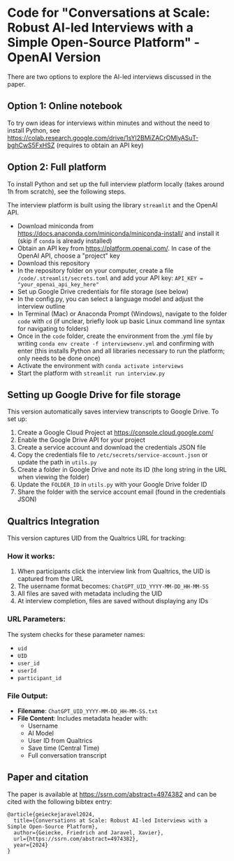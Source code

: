 # Code for "Conversations at Scale: Robust AI-led Interviews with a Simple Open-Source Platform" - OpenAI Version

There are two options to explore the AI-led interviews discussed in the paper.

## Option 1: Online notebook

To try own ideas for interviews within minutes and without the need to install Python, see https://colab.research.google.com/drive/1sYl2BMiZACrOMlyASuT-bghCwS5FxHSZ (requires to obtain an API key)

## Option 2: Full platform

To install Python and set up the full interview platform locally (takes around 1h from scratch), see the following steps.

The interview platform is built using the library `streamlit` and the OpenAI API.

- Download miniconda from https://docs.anaconda.com/miniconda/miniconda-install/ and install it (skip if `conda` is already installed)
- Obtain an API key from https://platform.openai.com/. In case of the OpenAI API, choose a "project" key
- Download this repository
- In the repository folder on your computer, create a file `/code/.streamlit/secrets.toml` and add your API key: `API_KEY = "your_openai_api_key_here"`
- Set up Google Drive credentials for file storage (see below)
- In the config.py, you can select a language model and adjust the interview outline
- In Terminal (Mac) or Anaconda Prompt (Windows), navigate to the folder `code` with `cd` (if unclear, briefly look up basic Linux command line syntax for navigating to folders)
- Once in the `code` folder, create the environment from the .yml file by writing `conda env create -f interviewsenv.yml` and confirming with enter (this installs Python and all libraries necessary to run the platform; only needs to be done once)
- Activate the environment with `conda activate interviews`
- Start the platform with `streamlit run interview.py`

## Setting up Google Drive for file storage

This version automatically saves interview transcripts to Google Drive. To set up:

1. Create a Google Cloud Project at https://console.cloud.google.com/
2. Enable the Google Drive API for your project
3. Create a service account and download the credentials JSON file
4. Copy the credentials file to `/etc/secrets/service-account.json` or update the path in `utils.py`
5. Create a folder in Google Drive and note its ID (the long string in the URL when viewing the folder)
6. Update the `FOLDER_ID` in `utils.py` with your Google Drive folder ID
7. Share the folder with the service account email (found in the credentials JSON)

## Qualtrics Integration

This version captures UID from the Qualtrics URL for tracking:

### How it works:
1. When participants click the interview link from Qualtrics, the UID is captured from the URL
2. The username format becomes: `ChatGPT_UID_YYYY-MM-DD_HH-MM-SS`
3. All files are saved with metadata including the UID
4. At interview completion, files are saved without displaying any IDs

### URL Parameters:
The system checks for these parameter names:
- `uid`
- `UID`
- `user_id`
- `userId`
- `participant_id`

### File Output:
- **Filename**: `ChatGPT_UID_YYYY-MM-DD_HH-MM-SS.txt`
- **File Content**: Includes metadata header with:
  - Username
  - AI Model
  - User ID from Qualtrics
  - Save time (Central Time)
  - Full conversation transcript

## Paper and citation

The paper is available at https://ssrn.com/abstract=4974382 and can be cited with the following bibtex entry:

```
@article{geieckejaravel2024,
  title={Conversations at Scale: Robust AI-led Interviews with a Simple Open-Source Platform},
  author={Geiecke, Friedrich and Jaravel, Xavier},
  url={https://ssrn.com/abstract=4974382},
  year={2024}
}
```
